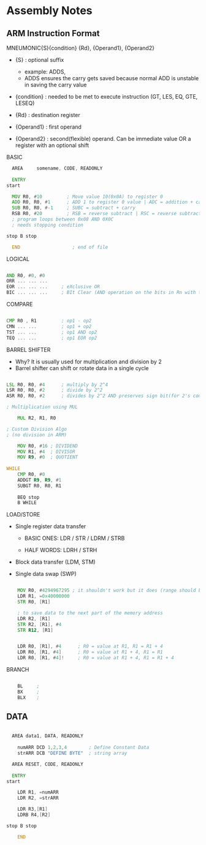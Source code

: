 # Assembly Notes

## ARM Instruction Format

MNEUMONIC{S}{condition} {Rd}, {Operand1}, {Operand2}
 - {S} : optional suffix
      * example: ADDS, 
      * ADDS ensures the carry gets saved because normal ADD is unstable in saving the carry value

 - {condition} : needed to be met to execute instruction (GT, LES, EQ, GTE, LESEQ)
 - {Rd} : destination register
 - {Operand1} : first operand
 - {Operand2} : second(flexible) operand. Can be immediate value OR a register with an optional shift


BASIC

```asm
  AREA     somename, CODE, READONLY
                     
  ENTRY                   
start

  MOV R0, #10         ; Move value 10(0x0A) to register 0
  ADD R0, R0, #1      ; ADD 1 to register 0 value | ADC = addition + carry
  SUB R0, R0, #-1     ; SUBC = subtract + carry
  RSB R0, #20         ; RSB = reverse subtract | RSC = reverse subtract + carry
  ; program loops between 0x08 AND 0X0C
  ; needs stopping condition

stop B stop

  END             		; end of file
```

LOGICAL

```asm

AND R0, #0, #0
ORR ... ... ...
EOR ... ... ...     ; eXclusive OR    
BIC ... ... ...     ; BIt Clear (AND operation on the bits in Rn with the corresponding bits in Operand2)
```

COMPARE

```asm

CMP R0 , R1         ; op1 - op2
CMN ... ...         ; op1 + op2
TST ... ...         ; op1 AND op2
TEQ ... ...         ; op1 EOR op2
```

BARREL SHIFTER

* Why? It is usually used for multiplication and division by 2
* Barrel shifter can shift or rotate data in a single cycle

```asm

LSL R0, R0, #4      ; multiply by 2^4
LSR R0, R0, #2      ; divide by 2^2
ASR R0, R0, #2      ; divides by 2^2 AND preserves sign bit(for 2's complement operations)

; Multiplication using MUL

	MUL R2, R1, R0

; Custom Division Algo
; (no division in ARM)

	MOV R0, #16 ; DIVIDEND
	MOV R1, #4  ; DIVISOR
	MOV R9, #0  ; QUOTIENT
	
WHILE
	CMP R0, #0
	ADDGT R9, R9, #1
	SUBGT R0, R0, R1
	
	BEQ stop
	B WHILE

```

LOAD/STORE

- Single register data transfer

   - BASIC ONES: LDR / STR / LDRM / STRB
	
   - HALF WORDS: LDRH / STRH
	
- Block data transfer (LDM, STM)

- Single data swap (SWP)

```asm

    MOV R0, #4294967295 ; it shouldn't work but it does (range should be 0-255)
    LDR R1, =0x40000000
    STR R0, [R1]

    ; to save data to the next part of the memory address
    LDR R2, [R1]
    STR R2, [R1], #4
    STR R12, [R1]

```

```asm

    LDR R0, [R1], #4      ; R0 = value at R1, R1 = R1 + 4
    LDR R0, [R1, #4]      ; R0 = value at R1 + 4, R1 = R1
    LDR R0, [R1, #4]!     ; R0 = value at R1 + 4, R1 = R1 + 4
```

BRANCH
```asm

    BL     ; 
    BX     ; 
    BLX    ; 

```

## DATA
```asm

  AREA data1, DATA, READONLY
	  
	numARR DCD 1,2,3,4        ; Define Constant Data
	strARR DCB "DEFINE BYTE"  ; string array

  AREA RESET, CODE, READONLY
                     
  ENTRY                   
start

    LDR R1, =numARR
    LDR R2, =strARR

    LDR R3,[R1]
    LDRB R4,[R2]

stop B stop

    END
	  
   
```



